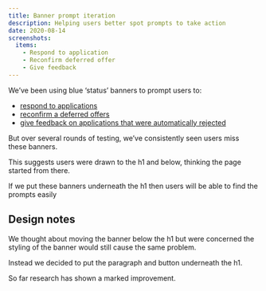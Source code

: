 ```yaml
---
title: Banner prompt iteration
description: Helping users better spot prompts to take action
date: 2020-08-14
screenshots:
  items:
    - Respond to application
    - Reconfirm deferred offer
    - Give feedback
---
```


We’ve been using blue ‘status’ banners to prompt users to:

- [respond to applications](/manage-teacher-training-applications/application-layout-changes/#box-panel-for-respond-to-application)
- [reconfirm a deferred offers](/manage-teacher-training-applications/reconfirming-a-deferred-application/)
- [give feedback on applications that were automatically rejected](/manage-teacher-training-applications/prompting-users-to-give-feedback-on-automatically-rejected-applications)

But over several rounds of testing, we’ve consistently seen users miss these banners.

This suggests users were drawn to the h1 and below, thinking the page started from there.

If we put these banners underneath the h1 then users will be able to find the prompts easily

## Design notes

We thought about moving the banner below the h1 but were concerned the styling of the banner would still cause the same problem.

Instead we decided to put the paragraph and button underneath the h1.

So far research has shown a marked improvement.
